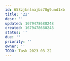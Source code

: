 ```yaml
---
id: 658zjbnlnajbz70g9und1xb
title: '22'
desc: ''
updated: 1679478680248
created: 1679478680248
status: ''
due: ''
priority: ''
owner: ''
TODO: Task 2023 03 22
---
```

